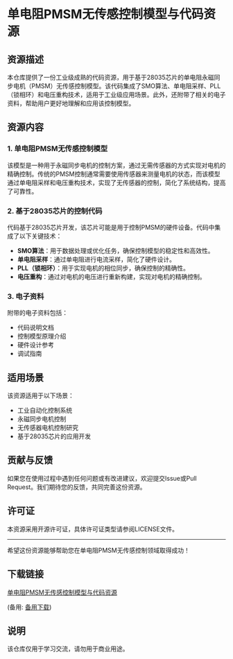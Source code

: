 # 单电阻PMSM无传感控制模型与代码资源

## 资源描述

本仓库提供了一份工业级成熟的代码资源，用于基于28035芯片的单电阻永磁同步电机（PMSM）无传感控制模型。该代码集成了SMO算法、单电阻采样、PLL（锁相环）和电压重构技术，适用于工业级应用场景。此外，还附带了相关的电子资料，帮助用户更好地理解和应用该控制模型。

## 资源内容

### 1. 单电阻PMSM无传感控制模型

该模型是一种用于永磁同步电机的控制方案，通过无需传感器的方式实现对电机的精确控制。传统的PMSM控制通常需要使用传感器来测量电机的状态，而该模型通过单电阻采样和电压重构技术，实现了无传感器的控制，简化了系统结构，提高了可靠性。

### 2. 基于28035芯片的控制代码

代码基于28035芯片开发，该芯片可能是用于控制PMSM的硬件设备。代码中集成了以下关键技术：

- **SMO算法**：用于数据处理或优化任务，确保控制模型的稳定性和高效性。
- **单电阻采样**：通过单电阻进行电流采样，简化了硬件设计。
- **PLL（锁相环）**：用于实现电机的相位同步，确保控制的精确性。
- **电压重构**：通过对电机的电压进行重新构建，实现对电机的精确控制。

### 3. 电子资料

附带的电子资料包括：

- 代码说明文档
- 控制模型原理介绍
- 硬件设计参考
- 调试指南

## 适用场景

该资源适用于以下场景：

- 工业自动化控制系统
- 永磁同步电机控制
- 无传感器电机控制研究
- 基于28035芯片的应用开发

## 贡献与反馈

如果您在使用过程中遇到任何问题或有改进建议，欢迎提交Issue或Pull Request。我们期待您的反馈，共同完善这份资源。

## 许可证

本资源采用开源许可证，具体许可证类型请参阅LICENSE文件。

---

希望这份资源能够帮助您在单电阻PMSM无传感控制领域取得成功！

## 下载链接
[单电阻PMSM无传感控制模型与代码资源](https://pan.quark.cn/s/65ca1938f6ca) 

(备用: [备用下载](https://pan.baidu.com/s/1Pbkd8kLNw28uS7UKB9Lvkg?pwd=1234))

## 说明

该仓库仅用于学习交流，请勿用于商业用途。

